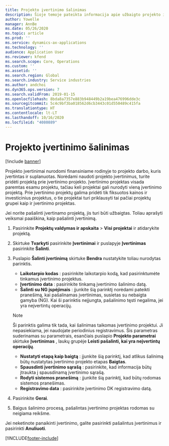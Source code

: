 ```yaml
---
title: Projekto įvertinimo šalinimas
description: Šioje temoje pateikta informacija apie užbaigto projekto įvertinimo pašalinimą.
author: Yowelle
manager: AnnBe
ms.date: 05/26/2020
ms.topic: article
ms.prod: ''
ms.service: dynamics-ax-applications
ms.technology: ''
audience: Application User
ms.reviewer: kfend
ms.search.scope: Core, Operations
ms.custom: ''
ms.assetid: ''
ms.search.region: Global
ms.search.industry: Service industries
ms.author: andchoi
ms.dyn365.ops.version: 7
ms.search.validFrom: 2019-01-15
ms.openlocfilehash: 8bda8a7357e883b948449b2a19bea476996dde3c
ms.sourcegitcommit: 5c4c9bf3ba018562d6cb3443c01d550489c415fa
ms.translationtype: HT
ms.contentlocale: lt-LT
ms.lasthandoff: 10/16/2020
ms.locfileid: "4080889"
---
```

# <a name="eliminate-a-project-estimate"></a>Projekto įvertinimo šalinimas

[!include [banner](../includes/banner.md)]

Projekto įvertinimai nurodomi finansiniame rodinyje to projekto darbo, kuris įvertintas ir suplanuotas. Norėdami naudoti projekto įvertinimus, turite pridėti projektą prie įvertinimo projekto. Įvertinimo projektas visada paremtas esamu projektu, tačiau keli projektai gali nurodyti vieną įvertinimo projektą. Prie įvertinimo projektų galima pridėti tik fiksuotos kainos ir investicinius projektus, o tie projektai turi priklausyti tai pačiai projektų grupei kaip ir įvertinimo projektas.

Jei norite pašalinti įvertinamo projektą, jis turi būti užbaigtas. Toliau aprašyti veiksmai paaiškina, kaip pašalinti įvertinimą.

1. Pasirinkite **Projektų valdymas ir apskaita** > **Visi projektai** ir atidarykite projektą. 
2. Skirtuke **Tvarkyti** pasirinkite **Įvertinimai** ir puslapyje **Įvertinimas** pasirinkite **Šalinti**.
3. Puslapio **Šalinti įvertinimą** skirtuke **Bendra** nustatykite toliau nurodytas parinktis.

   - **Laikotarpio kodas** : pasirinkite laikotarpio kodą, kad pasirinktumėte tinkamus įvertinimo projektus. 
   - **Įvertinimo data** : pasirinkite tinkamą įvertinimo šalinimo datą.
   - **Šalinti su NG įspėjimais** : įjunkite šią parinktį norėdami pateikti pranešimą, kai pašalinamas įvertinimas, susietas su nebaigta gamyba (NG). Kai ši parinktis neįjungta, pašalinimo tęsti negalima, jei yra neįvertintų operacijų. 
   > [!NOTE]
   > Ši parinktis galima tik tada, kai šalinimas taikomas įvertinimo projektui. Ji nepasiekiama, jei naudojate periodinius registravimus. Šis parametras suderinamas su parametrais, esančiais puslapio **Projekto parametrai** skirtuke **Įvertinimas** , laukų grupėje **Leisti pašalinti, kai yra neįvertintų operacijų**.
   - **Nustatyti etapą kaip baigtą** : įjunkite šią parinktį, kad atlikus šalinimą būtų nustatytas įvertinimo projekto etapas **Baigtas**.
   - **Spausdinti įvertinimo sąrašą** : pasirinkite, kad informacija būtų įtraukta į spausdinamą įvertinimo sąrašą.
   - **Rodyti sistemos pranešimą** : įjunkite šią parinktį, kad būtų rodomas sistemos pranešimas.
   - **Registravimo data** : pasirinkite įvertinimo DK registravimo datą.

4.  Pasirinkite **Gerai**.
5. Baigus šalinimo procesą, pašalintas įvertinimo projektas rodomas su neigiama reikšme. 

Jei neketinote panaikinti įvertinimo, galite pasirinkti pašalintus įvertinimus ir pasirinkti **Anuliuoti**.   


[!INCLUDE[footer-include](../includes/footer-banner.md)]